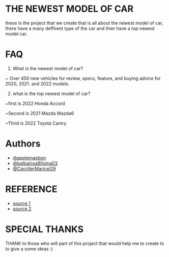 
# THE NEWEST MODEL OF CAR

these is the project that we create that is all about the newest model of car, there have a many deffirent type of the car and thier have a top newest model car.


 # FAQ

 1. What is the newest model of car?
 
   ~ Over 450 new vehicles for review, specs, feature, and buying advice for 2020, 2021. and 2022 models.
  
 2. what is the top newest model of car?

   ~first is 2022 Honda Accord

   ~Second is 2021 Mazda Mazda6

   ~Third is 2022 Toyota Camry

# Authors

- [@applemaebon](https://www.github.com/Apple094)
- [@balbalosa80gina03](https://www.github.com/balbalosa80gina03)
- [@CarcillerMaricel29](https://www.github.com/CarcillerMaricel29)

# REFERENCE

- [source 1](https://www.caranddriver.com/new-cars/)
- [source 2](https://cars.usnews.com/car-trucks/rankings)

# SPECIAL THANKS

THANK to those who will part of this project that would help me to create to to give a some ideas :)
